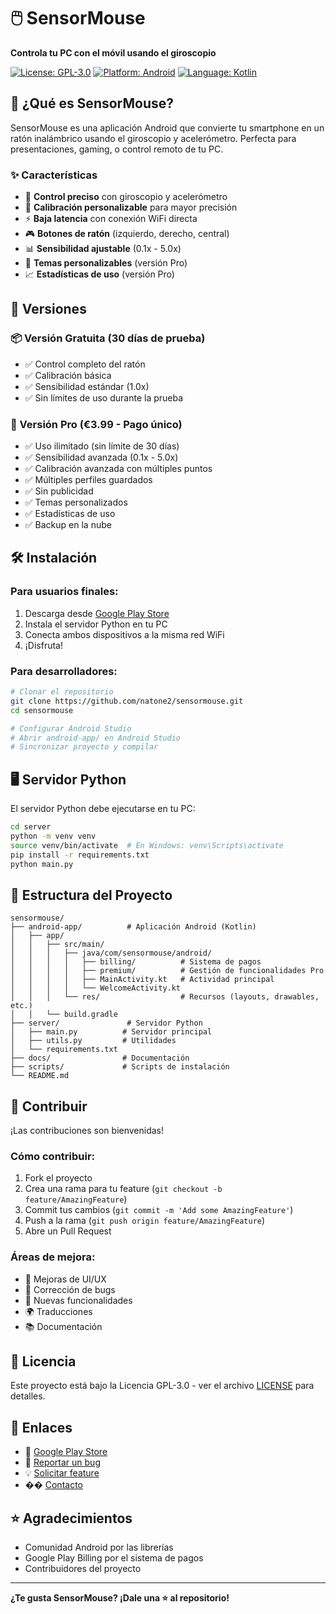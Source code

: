 # 🖱️ SensorMouse

**Controla tu PC con el móvil usando el giroscopio**

[![License: GPL-3.0](https://img.shields.io/badge/License-GPL%203.0-blue.svg)](https://opensource.org/licenses/GPL-3.0)
[![Platform: Android](https://img.shields.io/badge/Platform-Android-green.svg)](https://developer.android.com/)
[![Language: Kotlin](https://img.shields.io/badge/Language-Kotlin-blue.svg)](https://kotlinlang.org/)

## 📱 ¿Qué es SensorMouse?

SensorMouse es una aplicación Android que convierte tu smartphone en un ratón inalámbrico usando el giroscopio y acelerómetro. Perfecta para presentaciones, gaming, o control remoto de tu PC.

### ✨ Características

- 🎯 **Control preciso** con giroscopio y acelerómetro
- 🔧 **Calibración personalizable** para mayor precisión
- ⚡ **Baja latencia** con conexión WiFi directa
- 🎮 **Botones de ratón** (izquierdo, derecho, central)
- 📊 **Sensibilidad ajustable** (0.1x - 5.0x)
- 🌙 **Temas personalizables** (versión Pro)
- 📈 **Estadísticas de uso** (versión Pro)

## 🚀 Versiones

### 📦 Versión Gratuita (30 días de prueba)
- ✅ Control completo del ratón
- ✅ Calibración básica
- ✅ Sensibilidad estándar (1.0x)
- ✅ Sin límites de uso durante la prueba

### 💎 Versión Pro (€3.99 - Pago único)
- ✅ Uso ilimitado (sin límite de 30 días)
- ✅ Sensibilidad avanzada (0.1x - 5.0x)
- ✅ Calibración avanzada con múltiples puntos
- ✅ Múltiples perfiles guardados
- ✅ Sin publicidad
- ✅ Temas personalizados
- ✅ Estadísticas de uso
- ✅ Backup en la nube

## 🛠️ Instalación

### Para usuarios finales:
1. Descarga desde [Google Play Store](https://play.google.com/store/apps/details?id=com.sensormouse.android)
2. Instala el servidor Python en tu PC
3. Conecta ambos dispositivos a la misma red WiFi
4. ¡Disfruta!

### Para desarrolladores:

```bash
# Clonar el repositorio
git clone https://github.com/natone2/sensormouse.git
cd sensormouse

# Configurar Android Studio
# Abrir android-app/ en Android Studio
# Sincronizar proyecto y compilar
```

## 🖥️ Servidor Python

El servidor Python debe ejecutarse en tu PC:

```bash
cd server
python -m venv venv
source venv/bin/activate  # En Windows: venv\Scripts\activate
pip install -r requirements.txt
python main.py
```

## 📁 Estructura del Proyecto

```
sensormouse/
├── android-app/          # Aplicación Android (Kotlin)
│   ├── app/
│   │   ├── src/main/
│   │   │   ├── java/com/sensormouse/android/
│   │   │   │   ├── billing/          # Sistema de pagos
│   │   │   │   ├── premium/          # Gestión de funcionalidades Pro
│   │   │   │   ├── MainActivity.kt   # Actividad principal
│   │   │   │   └── WelcomeActivity.kt
│   │   │   └── res/                  # Recursos (layouts, drawables, etc.)
│   │   └── build.gradle
├── server/               # Servidor Python
│   ├── main.py          # Servidor principal
│   ├── utils.py         # Utilidades
│   └── requirements.txt
├── docs/                # Documentación
├── scripts/             # Scripts de instalación
└── README.md
```

## 🤝 Contribuir

¡Las contribuciones son bienvenidas! 

### Cómo contribuir:
1. Fork el proyecto
2. Crea una rama para tu feature (`git checkout -b feature/AmazingFeature`)
3. Commit tus cambios (`git commit -m 'Add some AmazingFeature'`)
4. Push a la rama (`git push origin feature/AmazingFeature`)
5. Abre un Pull Request

### Áreas de mejora:
- 🎨 Mejoras de UI/UX
- 🐛 Corrección de bugs
- 📱 Nuevas funcionalidades
- 🌍 Traducciones
- 📚 Documentación

## 📄 Licencia

Este proyecto está bajo la Licencia GPL-3.0 - ver el archivo [LICENSE](LICENSE) para detalles.

## 🔗 Enlaces

- 📱 [Google Play Store](https://play.google.com/store/apps/details?id=com.sensormouse.android)
- 🐛 [Reportar un bug](https://github.com/natone2/sensormouse/issues)
- 💡 [Solicitar feature](https://github.com/natone2/sensormouse/issues)
- �� [Contacto](mailto:me@natone.pro)

## ⭐ Agradecimientos

- Comunidad Android por las librerías
- Google Play Billing por el sistema de pagos
- Contribuidores del proyecto

---

**¿Te gusta SensorMouse? ¡Dale una ⭐ al repositorio!** 